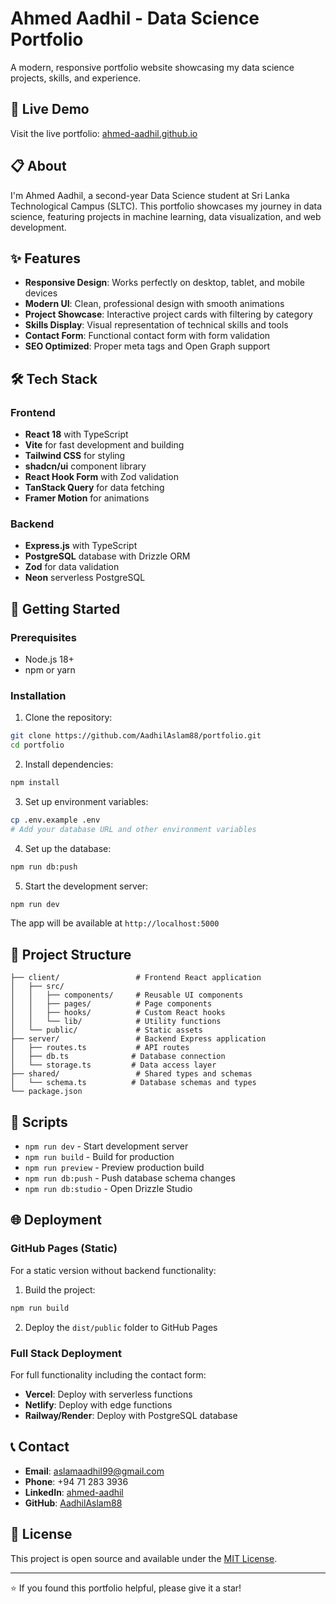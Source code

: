 # Ahmed Aadhil - Data Science Portfolio

A modern, responsive portfolio website showcasing my data science projects, skills, and experience.

## 🚀 Live Demo

Visit the live portfolio: [ahmed-aadhil.github.io](https://ahmed-aadhil.github.io)

## 📋 About

I'm Ahmed Aadhil, a second-year Data Science student at Sri Lanka Technological Campus (SLTC). This portfolio showcases my journey in data science, featuring projects in machine learning, data visualization, and web development.

## ✨ Features

- **Responsive Design**: Works perfectly on desktop, tablet, and mobile devices
- **Modern UI**: Clean, professional design with smooth animations
- **Project Showcase**: Interactive project cards with filtering by category
- **Skills Display**: Visual representation of technical skills and tools
- **Contact Form**: Functional contact form with form validation
- **SEO Optimized**: Proper meta tags and Open Graph support

## 🛠️ Tech Stack

### Frontend
- **React 18** with TypeScript
- **Vite** for fast development and building
- **Tailwind CSS** for styling
- **shadcn/ui** component library
- **React Hook Form** with Zod validation
- **TanStack Query** for data fetching
- **Framer Motion** for animations

### Backend
- **Express.js** with TypeScript
- **PostgreSQL** database with Drizzle ORM
- **Zod** for data validation
- **Neon** serverless PostgreSQL

## 🚀 Getting Started

### Prerequisites
- Node.js 18+ 
- npm or yarn

### Installation

1. Clone the repository:
```bash
git clone https://github.com/AadhilAslam88/portfolio.git
cd portfolio
```

2. Install dependencies:
```bash
npm install
```

3. Set up environment variables:
```bash
cp .env.example .env
# Add your database URL and other environment variables
```

4. Set up the database:
```bash
npm run db:push
```

5. Start the development server:
```bash
npm run dev
```

The app will be available at `http://localhost:5000`

## 📁 Project Structure

```
├── client/                 # Frontend React application
│   ├── src/
│   │   ├── components/     # Reusable UI components
│   │   ├── pages/          # Page components
│   │   ├── hooks/          # Custom React hooks
│   │   └── lib/            # Utility functions
│   └── public/             # Static assets
├── server/                 # Backend Express application
│   ├── routes.ts           # API routes
│   ├── db.ts              # Database connection
│   └── storage.ts         # Data access layer
├── shared/                 # Shared types and schemas
│   └── schema.ts          # Database schemas and types
└── package.json
```

## 🎯 Scripts

- `npm run dev` - Start development server
- `npm run build` - Build for production
- `npm run preview` - Preview production build
- `npm run db:push` - Push database schema changes
- `npm run db:studio` - Open Drizzle Studio

## 🌐 Deployment

### GitHub Pages (Static)
For a static version without backend functionality:

1. Build the project:
```bash
npm run build
```

2. Deploy the `dist/public` folder to GitHub Pages

### Full Stack Deployment
For full functionality including the contact form:

- **Vercel**: Deploy with serverless functions
- **Netlify**: Deploy with edge functions
- **Railway/Render**: Deploy with PostgreSQL database

## 📞 Contact

- **Email**: aslamaadhil99@gmail.com
- **Phone**: +94 71 283 3936
- **LinkedIn**: [ahmed-aadhil](https://www.linkedin.com/in/ahmed-aadhil)
- **GitHub**: [AadhilAslam88](https://github.com/AadhilAslam88)

## 📄 License

This project is open source and available under the [MIT License](LICENSE).

---

⭐ If you found this portfolio helpful, please give it a star!
